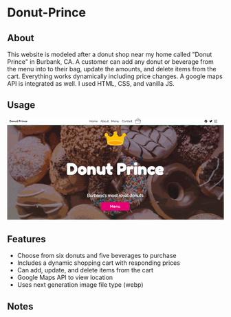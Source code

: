 # Donut-Prince
## About
This website is modeled after a donut shop near my home called "Donut Prince" in Burbank, CA. A customer can add any donut or beverage from the menu into to their bag, update the amounts, and delete items from the cart. Everything works dynamically including price changes. A google maps API is integrated as well. I used HTML, CSS, and  vanilla JS. 

## Usage
![demo-gif](donut-prince.gif)

## Features
- Choose from six donuts and five beverages to purchase
- Includes a dynamic shopping cart with responding prices 
- Can add, update, and delete items from the cart
- Google Maps API to view location
- Uses next generation image file type (webp)

## Notes

